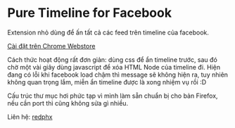 Pure Timeline for Facebook
==========================
Extension nhỏ dùng để ấn tất cả các feed trên timeline của facebook.

[Cài đặt trên Chrome Webstore](https://chrome.google.com/webstore/detail/pure-timeline/mmmjamnfaifelgcgjkelbhnekmmeflkm)

Cách thức hoạt động rất đơn giản: dùng css để ẩn timeline trước, sau đó chờ một vài giây dùng javascript để xóa HTML Node của timeline đi. Hiện đang có lỗi khi facebook load chậm thì message sẽ không hiện ra, tuy nhiên không quan trọng lắm, miễn ẩn timeline được là xong nhiệm vụ rồi :D

Cấu trúc thư mục hơi phức tạp vì mình làm sẵn chuẩn bị cho bản Firefox, nếu cần port thì cũng không sửa gì nhiều.

Liên hệ: [redphx](http://facebôk.com)